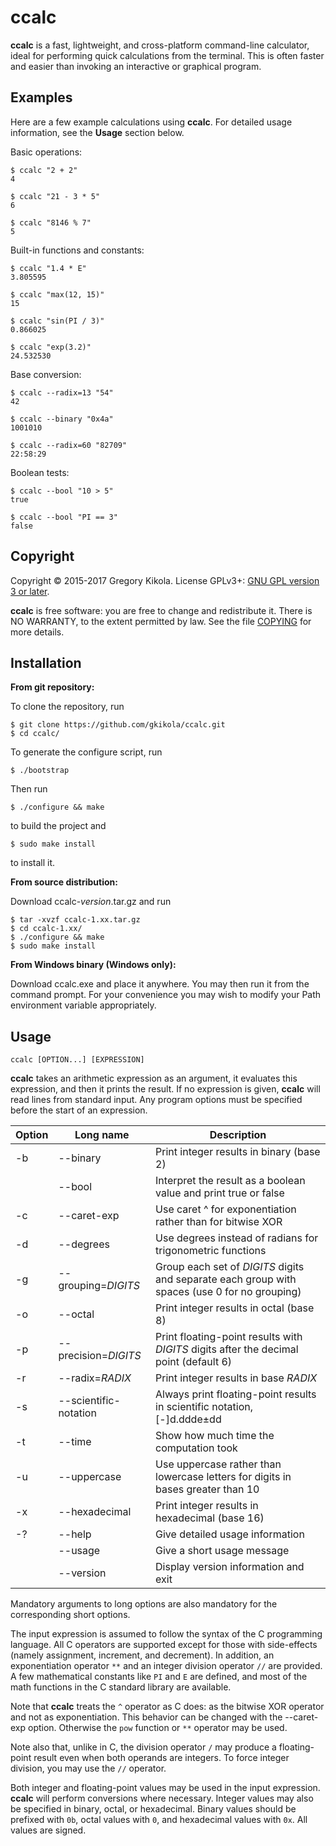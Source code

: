 ccalc
=====

**ccalc** is a fast, lightweight, and cross-platform command-line calculator,
ideal for performing quick calculations from the terminal. This is often
faster and easier than invoking an interactive or graphical program.


Examples
--------

Here are a few example calculations using **ccalc**. For detailed usage
information, see the **Usage** section below.

Basic operations:

    $ ccalc "2 + 2"
    4
    
    $ ccalc "21 - 3 * 5"
    6
    
    $ ccalc "8146 % 7"
    5

Built-in functions and constants:

    $ ccalc "1.4 * E"
    3.805595
    
    $ ccalc "max(12, 15)"
    15
    
    $ ccalc "sin(PI / 3)"
    0.866025
    
    $ ccalc "exp(3.2)"
    24.532530

Base conversion:

    $ ccalc --radix=13 "54"
    42
    
    $ ccalc --binary "0x4a"
    1001010
    
    $ ccalc --radix=60 "82709"
    22:58:29

Boolean tests:

    $ ccalc --bool "10 > 5"
    true
    
    $ ccalc --bool "PI == 3"
    false 


Copyright
---------

Copyright &copy; 2015-2017 Gregory Kikola. License GPLv3+: [GNU GPL version 3
or later](http://www.gnu.org/licenses/gpl.html).

**ccalc** is free software: you are free to change and redistribute it. There
is NO WARRANTY, to the extent permitted by law. See the file
[COPYING](COPYING) for more details.


Installation
------------

**From git repository:**

To clone the repository, run

    $ git clone https://github.com/gkikola/ccalc.git
    $ cd ccalc/

To generate the configure script, run

    $ ./bootstrap

Then run

    $ ./configure && make

to build the project and

    $ sudo make install

to install it.


**From source distribution:**

Download ccalc-*version*.tar.gz and run

    $ tar -xvzf ccalc-1.xx.tar.gz
    $ cd ccalc-1.xx/
    $ ./configure && make
    $ sudo make install


**From Windows binary (Windows only):**

Download ccalc.exe and place it anywhere. You may then run it from the command
prompt. For your convenience you may wish to modify your Path environment
variable appropriately.


Usage
-----

    ccalc [OPTION...] [EXPRESSION]

**ccalc** takes an arithmetic expression as an argument, it evaluates this
expression, and then it prints the result. If no expression is given,
**ccalc** will read lines from standard input. Any program options must be
specified before the start of an expression.

| Option | Long name             | Description                                |
|--------|-----------------------|--------------------------------------------|
| -b     | --binary              | Print integer results in binary (base 2)
|        | --bool                | Interpret the result as a boolean value and print true or false
| -c     | --caret-exp           | Use caret ^ for exponentiation rather than for bitwise XOR
| -d     | --degrees             | Use degrees instead of radians for trigonometric functions
| -g     | --grouping=*DIGITS*   | Group each set of *DIGITS* digits and separate each group with spaces (use 0 for no grouping)
| -o     | --octal               | Print integer results in octal (base 8)
| -p     | --precision=*DIGITS*  | Print floating-point results with *DIGITS* digits after the decimal point (default 6)
| -r     | --radix=*RADIX*       | Print integer results in base *RADIX*
| -s     | --scientific-notation | Always print floating-point results in scientific notation, [-]d.ddde±dd
| -t     | --time                | Show how much time the computation took
| -u     | --uppercase           | Use uppercase rather than lowercase letters for digits in bases greater than 10
| -x     | --hexadecimal         | Print integer results in hexadecimal (base 16)
| -?     | --help                | Give detailed usage information
|        | --usage               | Give a short usage message
|        | --version             | Display version information and exit

Mandatory arguments to long options are also mandatory for the corresponding
short options.

The input expression is assumed to follow the syntax of the C programming
language. All C operators are supported except for those with side-effects
(namely assignment, increment, and decrement). In addition, an exponentiation
operator `**` and an integer division operator `//` are provided. A few
mathematical constants like `PI` and `E` are defined, and most of the math
functions in the C standard library are available.

Note that **ccalc** treats the `^` operator as C does: as the bitwise XOR
operator and not as exponentiation. This behavior can be changed with the
--caret-exp option. Otherwise the `pow` function or `**` operator may be
used.

Note also that, unlike in C, the division operator `/` may
produce a floating-point result even when both operands are integers. To
force integer division, you may use the `//` operator.

Both integer and floating-point values may be used in the input expression.
**ccalc** will perform conversions where necessary. Integer values may also
be specified in binary, octal, or hexadecimal. Binary values should be
prefixed with `0b`, octal values with `0`, and hexadecimal values with `0x`.
All values are signed.
